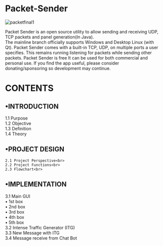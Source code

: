 #                **Packet-Sender**
![packetfinal1](https://user-images.githubusercontent.com/109802813/183125668-6b5a77db-0e8a-46af-b1c9-b362418466f3.jpg)

Packet Sender is an open source utility to allow sending and receiving UDP, TCP packets and panel generation(In Java).<br>
The mainline branch officially supports Windows and  Desktop Linux (with Qt). Packet Sender comes with a built-in TCP, UDP, on multiple ports a user specifies. This remains running listening for packets while sending other packets. Packet Sender is free It can be used for both commercial and personal use. If you find the app useful, please consider donating/sponsoring so development may continue.

#   **CONTENTS**

## •INTRODUCTION<br>
   1.1 Purpose<br>
   1.2 Objective<br>
   1.3 Definition<br>
   1.4 Theory<br>
   
## •PROJECT DESIGN<br>
 	2.1 Project Perspective<br>
 	2.2 Project Functions<br>
	2.3 Flowchart<br>

## •IMPLEMENTATION<br>
  3.1    Main GUI<br>
       •	  1st box <br>
       •	  2nd box<br>
       •	  3rd box<br>
       •	  4th box<br>
       •	  5th box<br>
	3.2   Intense Traffic Generator (ITG)<br>
	3.3   New Message with ITG<br>
	3.4   Message receive from Chat Bot<br>

